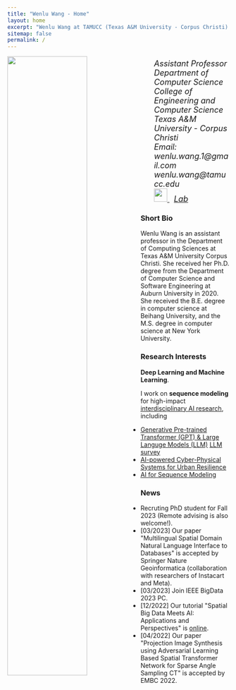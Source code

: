 ```yaml
---
title: "Wenlu Wang - Home"
layout: home
excerpt: "Wenlu Wang at TAMUCC (Texas A&M University - Corpus Christi)."
sitemap: false
permalink: /
---
```

<div class="col-sm-4 clearfix">
  <img src="{{ site.url }}{{ site.baseurl }}/images/wenlu1.jpg" class="img-responsive" width="60%" style="float: left" />
</div>
<div class="col-sm-8 clearfix" style="margin-top:20px; font-size:18px;">
<ul style="overflow: hidden">
<i>Assistant Professor<br>
Department of Computer Science<br>
College of Engineering and Computer Science<br>
Texas A&M University - Corpus Christi<br>
Email: wenlu.wang.1@gmail.com  wenlu.wang@tamucc.edu<br>
<a href="https://scholar.google.com/citations?user=YPVtn-UAAAAJ&hl=en">
        <img src="{{ site.url }}{{ site.baseurl }}/images/gscholar.png" style="width: 30px; box-shadow: none">
</a>&nbsp;
<a href="https://wenlu-w.github.io/ailab/">Lab</a>&nbsp;
</i>
<br>
</ul>
</div>


### Short Bio
Wenlu Wang is an assistant professor in the Department of Computing Sciences at Texas A&M University Corpus Christi. She received her Ph.D. degree from the Department of Computer Science and Software Engineering at Auburn University in 2020. She received the B.E. degree in computer science at Beihang University, and the M.S. degree in computer science at New York University.

### Research Interests
<b>Deep Learning and Machine Learning</b>.

I work on <b>sequence modeling</b> for high-impact <ins>[interdisciplinary AI research](https://wenlu-w.github.io/ailab/)</ins>, including 
- <ins>[Generative Pre-trained Transformer (GPT) & Large Languge Models (LLM)](https://wenlu-w.github.io/project/2022/01/01/llm.html)</ins>
	[LLM survey](https://github.com/VV123/LLM-papers)
- <ins>[AI-powered Cyber-Physical Systems for Urban Resilience](https://wenlu-w.github.io/project/2021/09/01/social.html)</ins>
- <ins>[AI for Sequence Modeling](https://wenlu-w.github.io/project/2021/09/01/sequential.html)<ins>


### News
- Recruting PhD student for Fall 2023 (Remote advising is also welcome!). 
- [03/2023] Our paper "Multilingual Spatial Domain Natural Language Interface to Databases" is accepted by Springer Nature Geoinformatica (collaboration with researchers of Instacart and Meta).  
- [03/2023] Join IEEE BigData 2023 PC.
- [12/2022] Our tutorial "Spatial Big Data Meets AI: Applications and Perspectives" is [online]().
- [04/2022] Our paper "Projection Image Synthesis using Adversarial Learning Based Spatial Transformer Network for Sparse Angle Sampling CT" is accepted by EMBC 2022.



